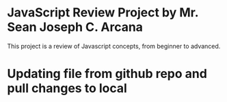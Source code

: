 # JavaScript Review Project by Mr. Sean Joseph C. Arcana
This project is a review of Javascript concepts, from beginner to advanced.

# Updating file from github repo and pull changes to local
